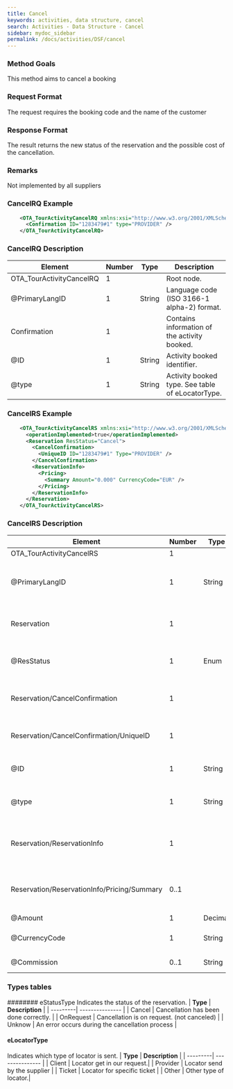 ```yaml
---
title: Cancel
keywords: activities, data structure, cancel
search: Activities - Data Structure - Cancel
sidebar: mydoc_sidebar
permalink: /docs/activities/DSF/cancel
---
```




### Method Goals


This method aims to cancel a booking



### Request Format


The request requires the booking code and the name of the customer



### Response Format


The result returns the new status of the reservation and the possible
cost of the cancellation.



### Remarks


Not implemented by all suppliers



### CancelRQ Example



~~~xml
    <OTA_TourActivityCancelRQ xmlns:xsi="http://www.w3.org/2001/XMLSchema-instance" xmlns:xsd="http://www.w3.org/2001/XMLSchema" PrimaryLangID = "es">
      <Confirmation ID="1283479#1" type="PROVIDER" />
    </OTA_TourActivityCancelRQ>
~~~


### CancelRQ Description




| **Element**					| **Number**	| **Type**	| **Description**			|
| --------------------------------------------- | ------------- | ------------- | ------------------------------------- |
| OTA_TourActivityCancelRQ			| 1			|			|		Root node.			|
| @PrimaryLangID      				| 1      	| String	| Language code (ISO 3166-1 alpha-2) format. |
| Confirmation        				| 1         |			| Contains information of the activity booked. |
| @ID                 				| 1      	| String 	| Activity booked identifier.		|
| @type               				| 1      	| String 	| Activity booked type. See table of eLocatorType. |



### CancelRS Example



~~~xml
    <OTA_TourActivityCancelRS xmlns:xsi="http://www.w3.org/2001/XMLSchema-instance" xmlns:xsd="http://www.w3.org/2001/XMLSchema">
      <operationImplemented>true</operationImplemented>
      <Reservation ResStatus="Cancel">
        <CancelConfirmation>
          <UniqueID ID="1283479#1" Type="PROVIDER" />
        </CancelConfirmation>
        <ReservationInfo>
          <Pricing>
            <Summary Amount="0.000" CurrencyCode="EUR" />
          </Pricing>
        </ReservationInfo>
      </Reservation>
    </OTA_TourActivityCancelRS>
~~~


### CancelRS Description




| **Element**				| **Number**	| **Type**	| **Description**				|
| ------------------------------------- | ------------- | ------------- | --------------------------------------------- |
| OTA_TourActivityCancelRS  |	1	|		|		Root node.			|
| @PrimaryLangID    			| 1    		| String	| Language code (ISO 3166-1 alpha-2) format.	|
| Reservation       			| 1         |		    | Information about reservation status.		|
| @ResStatus        			| 1    		| Enum  	| Information about reservation status. |
| Reservation/CancelConfirmation			| 1           	|		| Contains information of the activity booked.	|
| Reservation/CancelConfirmation/UniqueID		| 1           	|		| Contains information of the activity booked.	|
| @ID               			| 1    		| String	| Activity booked identifier.			|
| @type             			| 1    		| String	| Activity booked type See table of eLocatorType.|
| Reservation/ReservationInfo   			| 1           	|		| Information about price after cancellation call. |
| Reservation/ReservationInfo/Pricing/Summary	| 0..1        	|		| Summary of cancellation price. (if supplier informed us.) |
| @Amount           			| 1 		| Decimal	| price amount. 				|
| @CurrencyCode     			| 1 		| String 	|Currency code (ISO 4217).			|
| @Commission     			| 0..1 		| String 	|Percentage commission.			|

### Types tables

######## eStatusType
Indicates the status of the reservation.
| **Type** | **Description** |
| ---------| --------------- | 
| Cancel | Cancellation has been done correctly. |
| OnRequest | Cancellation is on request. (not canceled) |
| Unknow | An error occurs during the cancellation process |

#### eLocatorType 
Indicates which type of locator is sent.
| **Type** | **Description** |
| ---------| --------------- | 
| Client | Locator get in our request.|
| Provider | Locator send by the supplier |
| Ticket | Locator for specific ticket |
| Other | Other type of locator.|
